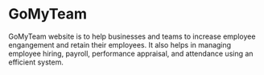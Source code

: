 # GoMyTeam
GoMyTeam  website is to help businesses and teams to increase employee engangement and retain their employees. It also helps in managing employee hiring, payroll, performance appraisal, and attendance using an efficient system.
